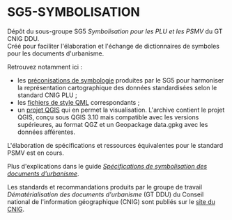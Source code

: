 # SG5-SYMBOLISATION

Dépôt du sous-groupe SG5 *Symbolisation pour les PLU et les PSMV* du GT CNIG DDU.  
Créé pour faciliter l'élaboration et l'échange de dictionnaires de symboles pour les documents d'urbanisme.

Retrouvez notamment ici :
* les [préconisations de symbologie](/PLU/preconisations.md) produites par le SG5 pour harmoniser la représentation cartographique des données standardisées selon le standard CNIG PLU ;
* les [fichiers de style QML](/PLU/QML) correspondants ;
* un [projet QGIS](/PLU/projet_qgis_symbolisation_plu.zip) qui en permet la visualisation. L'archive contient le projet QGIS, conçu sous QGIS 3.10 mais compatible avec les versions supérieures, au format QGZ et un Geopackage data.gpkg avec les données afférentes.

L'élaboration de spécifications et ressources équivalentes pour le standard PSMV est en cours.

Plus d'explications dans le guide *[Spécifications de symbolisation des documents d'urbanisme](https://drive.google.com/drive/folders/1YHCxmiWknRLXUREbOYq4CUpvqYGZaw2Z)*.

Les standards et recommandations produits par le groupe de travail *Dématérialisation des documents d'urbanisme* (GT DDU) du Conseil national de l'information géographique (CNIG) sont publiés sur le [site du CNIG](http://cnig.gouv.fr/?page_id=2732).
